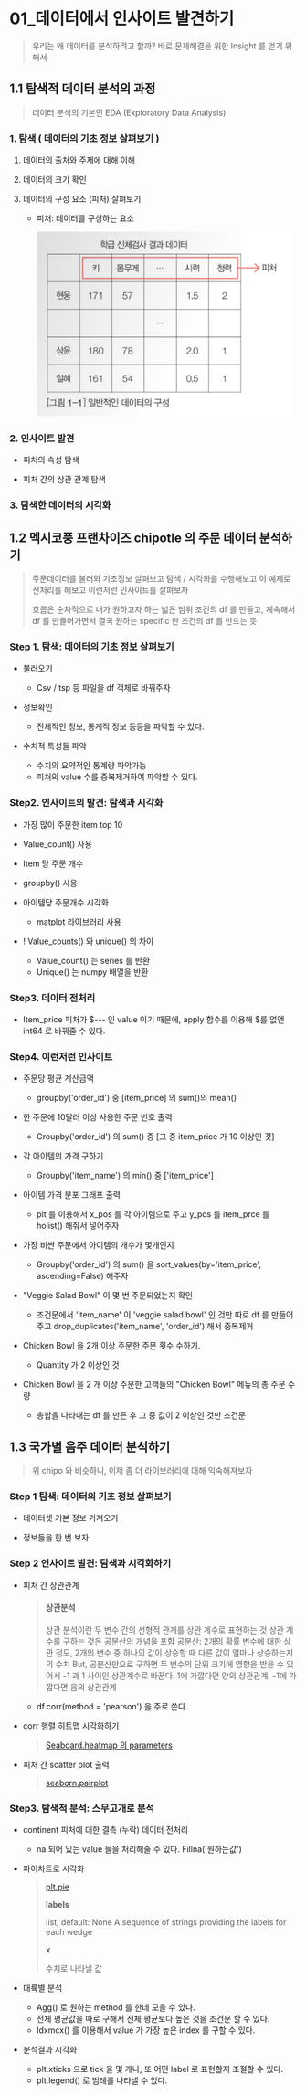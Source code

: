 # 01_데이터에서 인사이트 발견하기

> 우리는 왜 데이터를 분석하려고 할까? 바로 문제해결을 위한 Insight 를 얻기 위해서

## 1.1 탐색적 데이터 분석의 과정

> 데이터 분석의 기본인 EDA (Exploratory Data Analysis)

### 1. 탐색 ( 데이터의 기초 정보 살펴보기 )

1. 데이터의 출처와 주제에 대해 이해

2. 데이터의 크기 확인

3. 데이터의 구성 요소 (피처) 살펴보기

   - 피처: 데이터를 구성하는 요소

     ![스크린샷 2020-12-12 오전 4.15.39](../images/picher.png)



### 2. 인사이트 발견

- 피처의 속성 탐색

- 피처 간의 상관 관계 탐색



### 3. 탐색한 데이터의 시각화



## 1.2 멕시코풍 프랜차이즈 chipotle 의 주문 데이터 분석하기

> 주문데이터를 불러와 기초정보 살펴보고 탐색 / 시각화를 수행해보고 이 예제로 전처리를 해보고 이런저런 인사이트를 살펴보자
>
> 흐름은 순차적으로 내가 원하고자 하는 넓은 범위 조건의 df 를 만들고, 계속해서 df 를 만들어가면서 결국 원하는 specific 한 조건의 df 를 만드는 듯

### Step 1. 탐색: 데이터의 기초 정보 살펴보기

- 불러오기

  - Csv / tsp 등 파일을 df 객체로 바꿔주자
  
- 정보확인

  - 전체적인 정보, 통계적 정보 등등을 파악할 수 있다.
  
- 수치적 특성들 파악

  - 수치의 요약적인 통계량 파악가능
  - 피처의 value 수를 중복제거하여 파악할 수 있다.
  
  

### Step2. 인사이트의 발견: 탐색과 시각화

- 가장 많이 주문한 item top 10
- Value_count() 사용
- Item 당 주문 개수
- groupby() 사용
- 아이템당 주문개수 시각화

  - matplot 라이브러리 사용

- ! Value_counts() 와 unique() 의 차이
  - Value_count() 는 series 를 반환
  - Unique() 는 numpy 배열을 반환



### Step3. 데이터 전처리

- Item_price 피처가 $--- 인 value 이기 때문에, apply 함수를 이용해 $를 없앤 int64 로 바꿔줄 수 있다.




### Step4. 이런저런 인사이트

- 주문당 평균 계산금액

  - groupby('order_id') 중 [item_price] 의 sum()의 mean()
  
- 한 주문에 10달러 이상 사용한 주문 번호 출력

  - Groupby('order_id') 의 sum() 중 [그 중 item_price 가 10 이상인 것]
  
- 각 아이템의 가격 구하기

  - Groupby('item_name') 의 min() 중 ['item_price']
  
- 아이템 가격 분포 그래프 출력

  - plt 를 이용해서 x_pos 를 각 아이템으로 주고 y_pos 를 item_prce 를 holist() 해줘서 넣어주자
  
- 가장 비싼 주문에서 아이템의 개수가 몇개인지

  - Groupby('order_id') 의 sum() 을 sort_values(by='item_price', ascending=False) 해주자

- "Veggie Salad Bowl" 이 몇 번 주문되었는지 확인

  - 조건문에서 'item_name' 이 'veggie salad bowl' 인 것만 따로 df 를 만들어주고 drop_duplicates('item_name', 'order_id') 해서 중복제거
  
- Chicken Bowl 을 2개 이상 주문한 주문 횟수 수하기. 

  - Quantity 가 2 이상인 것
  
- Chicken Bowl 을 2 개 이상 주문한 고객들의 "Chicken Bowl" 메뉴의 총 주문 수량

  - 총합을 나타내는 df 를 만든 후 그 중 값이 2 이상인 것만 조건문
  
  

## 1.3 국가별 음주 데이터 분석하기

> 위 chipo 와 비슷하니, 이제 좀 더 라이브러리에 대해 익숙해져보자

### Step 1 탐색: 데이터의 기초 정보 살펴보기

- 데이터셋 기본 정보 가져오기

- 정보들을 한 번 보자

  

### Step 2 인사이트 발견: 탐색과 시각화하기

- 피처 간 상관관계

  > #### 상관분석
  > 상관 분석이란 두 변수 간의 선형적 관계를 상관 계수로 표현하는 것
  > 상관 계수를 구하는 것은 공분산의 개념을 포함
  > 공분산: 2개의 확률 변수에 대한 상관 정도, 2개의 변수 중 하나의 값이 상승할 때 다른 값이 얼마나 상승하는지의 수치
  > But, 공분산만으로 구하면 두 변수의 단위 크기에 영향을 받을 수 있어서 -1 과 1 사이인 상관계수로 바꾼다.
  > 1에 가깝다면 양의 상관관계, -1에 가깝다면 음의 상관관계

  - df.corr(method = 'pearson') 을 주로 쓴다.

- corr 행렬 히트맵 시각화하기

  > [Seaboard.heatmap 의 parameters](https://seaborn.pydata.org/generated/seaborn.heatmap.html)

- 피처 간 scatter plot 출력

  > [seaborn.pairplot](https://seaborn.pydata.org/generated/seaborn.pairplot.html)



### Step3. 탐색적 분석: 스무고개로 분석

- continent 피처에 대한 결측 (누락) 데이터 전처리

  - na 되어 있는 value 들을 처리해줄 수 있다. Fillna('원하는값')
  
- 파이차트로 시각화

  > [plt.pie](https://matplotlib.org/3.3.4/api/_as_gen/matplotlib.pyplot.pie.html)
  >
  > **labels**
  >
  > list, default: None
  > A sequence of strings providing the labels for each wedge
  >
  > **x**
  >
  > 수치로 나타낼 값

- 대륙별 분석
  - Agg() 로 원하는 method 를 한데 모을 수 있다.
  - 전체 평균값을 따로 구해서 전체 평균보다 높은 것을 조건문 할 수 있다.
  - Idxmcx() 를 이용해서 value 가 가장 높은 index 를 구할 수 있다.
- 분석결과 시각화
  - plt.xticks 으로 tick 을 몇 개나, 또 어떤 label 로 표현할지 조절할 수 있다.
  - plt.legend() 로 범례를 나타낼 수 있다.

